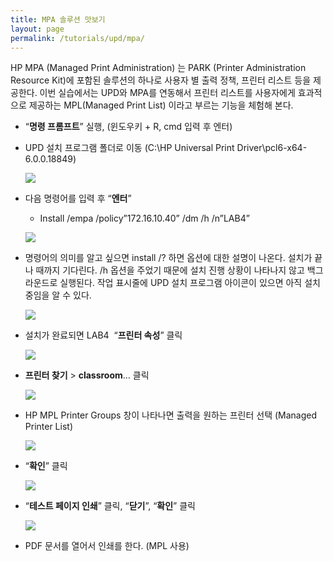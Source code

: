 ```yaml
---
title: MPA 솔루션 맛보기
layout: page
permalink: /tutorials/upd/mpa/
---
```

HP MPA (Managed Print Administration) 는 PARK (Printer Administration Resource Kit)에 포함된 솔루션의 하나로 사용자 별 출력 정책, 프린터 리스트 등을 제공한다. 이번 실습에서는 UPD와 MPA를 연동해서 프린터 리스트를 사용자에게 효과적으로 제공하는 MPL(Managed Print List) 이라고 부르는 기능을 체험해 본다.

  * &#8220;**명령 프롬프트**&#8221; 실행, (윈도우키 + R, cmd 입력 후 엔터)
  * UPD 설치 프로그램 폴더로 이동 (C:\HP Universal Print Driver\pcl6-x64-6.0.0.18849)

	![](http://soonmo.github.io/images/3-10.png)

  * 다음 명령어를 입력 후 “**엔터**” 
      * Install /empa /policy”172.16.10.40” /dm /h /n”LAB4”

	![](http://soonmo.github.io/images/4-12.png)

  * 명령어의 의미를 알고 싶으면 install /? 하면 옵션에 대한 설명이 나온다. 설치가 끝나 때까지 기다린다. /h 옵션을 주었기 때문에 설치 진행 상황이 나타나지 않고 백그라운드로 실행된다. 작업 표시줄에 UPD 설치 프로그램 아이콘이 있으면 아직 설치 중임을 알 수 있다.

	![](http://soonmo.github.io/images/6-9.png)

  * 설치가 완료되면 LAB4  “**프린터 속성**” 클릭

	![](http://soonmo.github.io/images/7-10.png)

  * **프린터 찾기** > **classroom**… 클릭

	![](http://soonmo.github.io/images/8-9.png)

  * HP MPL Printer Groups 창이 나타나면 출력을 원하는 프린터 선택 (Managed Printer List)

	![](http://soonmo.github.io/images/9-9.png)

  * “**확인**” 클릭

	![](http://soonmo.github.io/images/10-9.png)

  * “**테스트 페이지 인쇄**” 클릭, “**닫기**”, “**확인**” 클릭

	![](http://soonmo.github.io/images/11-7.png)

  * PDF 문서를 열어서 인쇄를 한다. (MPL 사용)